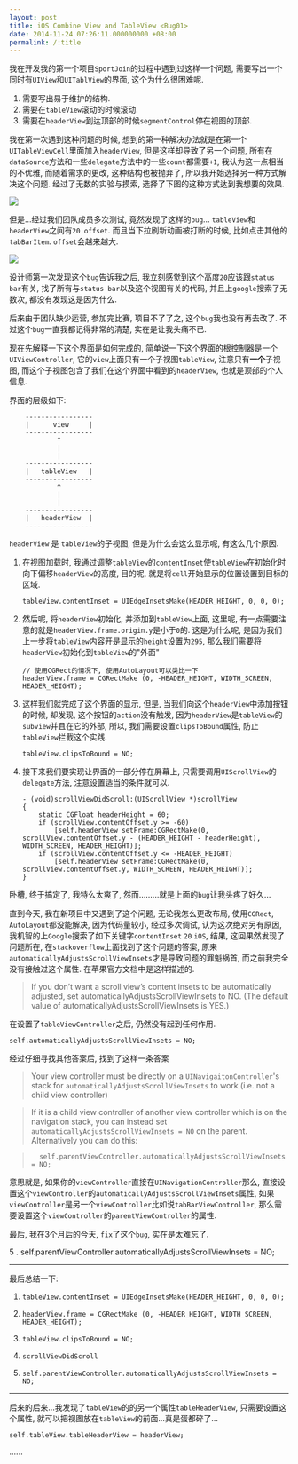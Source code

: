 ```yaml
---
layout: post
title: iOS Combine View and TableView <Bug01>
date: 2014-11-24 07:26:11.000000000 +08:00
permalink: /:title
---
```

我在开发我的第一个项目`SportJoin`的过程中遇到过这样一个问题, 需要写出一个同时有`UIView`和`UITablView`的界面, 这个为什么很困难呢. 

1. 需要写出易于维护的结构.
2. 需要在`tableView`滚动的时候滚动.
3. 需要在`headerView`到达顶部的时候`segmentControl`停在视图的顶部.

我在第一次遇到这种问题的时候, 想到的第一种解决办法就是在第一个`UITableViewCell`里面加入`headerView`, 但是这样却导致了另一个问题, 所有在`dataSource`方法和一些`delegate`方法中的一些`count`都需要`+1`, 我认为这一点相当的不优雅, 而随着需求的更改, 这种结构也被抛弃了, 所以我开始选择另一种方式解决这个问题. 经过了无数的实验与摸索, 选择了下图的这种方式达到我想要的效果.

![](/content/images/2015/04/iOSIMG_0297.PNG)


但是...经过我们团队成员多次测试, 竟然发现了这样的`bug`... `tableView`和`headerView`之间有`20 offset`. 而且当下拉刷新动画被打断的时候, 比如点击其他的`tabBarItem`. `offset`会越来越大.

![](/content/images/2015/04/iOSIMG_0296.PNG)

设计师第一次发现这个`bug`告诉我之后, 我立刻感觉到这个高度`20`应该跟`status bar`有关, 找了所有与`status bar`以及这个视图有关的代码, 并且上`google`搜索了无数次, 都没有发现这是因为什么. 

后来由于团队缺少运营, 参加完比赛, 项目不了了之, 这个`bug`我也没有再去改了. 不过这个`bug`一直我都记得非常的清楚, 实在是让我头痛不已.

现在先解释一下这个界面是如何完成的, 简单说一下这个界面的根控制器是一个`UIViewController`, 它的`view`上面只有一个子视图`tableView`, 注意只有**一个**子视图, 而这个子视图包含了我们在这个界面中看到的`headerView`, 也就是顶部的个人信息.

界面的层级如下:
	
		-----------------
		|      view     |
		-----------------
		        ^
		        |
		        |
		-----------------
		|   tableView   |
		-----------------
		        ^
		        |
		        |
		-----------------
		|   headerView  |
		-----------------

`headerView` 是 `tableView`的子视图, 但是为什么会这么显示呢, 有这么几个原因.

1. 在视图加载时, 我通过调整`tableView`的`contentInset`使`tableView`在初始化时向下偏移`headerView`的高度, 目的呢, 就是将`cell`开始显示的位置设置到目标的区域.

	```
  	tableView.contentInset = UIEdgeInsetsMake(HEADER_HEIGHT, 0, 0, 0);
	```

2. 然后呢, 将`headerView`初始化, 并添加到`tableView`上面, 这里呢, 有一点需要注意的就是`headerView.frame.origin.y`是小于`0`的. 这是为什么呢, 是因为我们上一步将`tableView`内容开是显示的`height`设置为`295`, 那么我们需要将`headerView`初始化到`tableView`的"外面"

	```
	// 使用CGRect的情况下, 使用AutoLayout可以类比一下
	headerView.frame = CGRectMake (0, -HEADER_HEIGHT, WIDTH_SCREEN, HEADER_HEIGHT);
	```

3. 这样我们就完成了这个界面的显示, 但是, 当我们向这个`headerView`中添加按钮的时候, 却发现, 这个按钮的`action`没有触发, 因为`headerView`是`tableView`的`subview`并且在它的外部, 所以, 我们需要设置`clipsToBound`属性, 防止`tableView`拦截这个实践.

	```
	tableView.clipsToBound = NO;
	```
4. 接下来我们要实现让界面的一部分停在屏幕上, 只需要调用`UIScrollView`的`delegate`方法, 注意设置适当的条件就可以.

	```
	- (void)scrollViewDidScroll:(UIScrollView *)scrollView
	{
	    static CGFloat headerHeight = 60;
	    if (scrollView.contentOffset.y >= -60)
	        [self.headerView setFrame:CGRectMake(0, scrollView.contentOffset.y - (HEADER_HEIGHT - headerHeight), WIDTH_SCREEN, HEADER_HEIGHT)];
	    if (scrollView.contentOffset.y <= -HEADER_HEIGHT)
	        [self.headerView setFrame:CGRectMake(0, scrollView.contentOffset.y, WIDTH_SCREEN, HEADER_HEIGHT)];
	}
	```

	
	
卧槽, 终于搞定了, 我特么太爽了, 然而.........就是上面的`bug`让我头疼了好久...

直到今天, 我在新项目中又遇到了这个问题, 无论我怎么更改布局, 使用`CGRect`, `AutoLayout`都没能解决, 因为代码量较小, 经过多次调试, 认为这次绝对另有原因, 我机智的上`Google`搜索了如下关键字`contentInset` `20` `iOS`, 结果, 这回果然发现了问题所在, 在`stackoverflow`上面找到了这个问题的答案, 原来`automaticallyAdjustsScrollViewInsets`才是导致问题的罪魁祸首, 而之前我完全没有接触过这个属性. 在苹果官方文档中是这样描述的.

>  If you don’t want a scroll view’s content insets to be automatically adjusted, set automaticallyAdjustsScrollViewInsets to NO. (The default value of automaticallyAdjustsScrollViewInsets is YES.)

在设置了`tableViewController`之后, 仍然没有起到任何作用.

```
self.automaticallyAdjustsScrollViewInsets = NO;
```

经过仔细寻找其他答案后, 找到了这样一条答案

> Your view controller must be directly on a `UINavigaitonController`'s stack for `automaticallyAdjustsScrollViewInsets` to work (i.e. not a child view controller)

> If it is a child view controller of another view controller which is on the navigation stack, you can instead set `automaticallyAdjustsScrollViewInsets = NO` on the parent. Alternatively you can do this:

>		self.parentViewController.automaticallyAdjustsScrollViewInsets = NO;

意思就是, 如果你的`viewController`直接在`UINavigationController`那么, 直接设置这个`viewController`的`automaticallyAdjustsScrollViewInsets`属性, 如果`viewController`是另一个`viewController`比如说`tabBarViewController`, 那么需要设置这个`viewController`的`parentViewController`的属性.

最后, 我在3个月后的今天, `fix`了这个`bug`, 实在是太难忘了.

5 . self.parentViewController.automaticallyAdjustsScrollViewInsets = NO;


----

最后总结一下:

1. `tableView.contentInset = UIEdgeInsetsMake(HEADER_HEIGHT, 0, 0, 0);`

2. `headerView.frame = CGRectMake (0, -HEADER_HEIGHT, WIDTH_SCREEN, HEADER_HEIGHT);`
		
3. `tableView.clipsToBound = NO;`

4. `scrollViewDidScroll`

5. `self.parentViewController.automaticallyAdjustsScrollViewInsets = NO;`

----

后来的后来...我发现了`tableView`的的另一个属性`tableHeaderView`, 只需要设置这个属性, 就可以把视图放在`tableView`的前面...真是蛋都碎了...

```
self.tableView.tableHeaderView = headerView;
```
	
......
